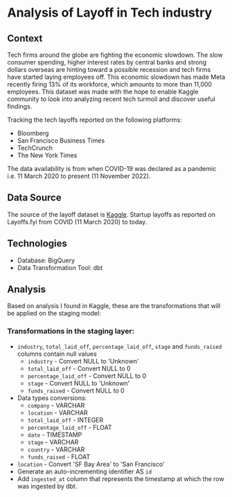 # Analysis of Layoff in Tech industry

## Context
Tech firms around the globe are fighting the economic slowdown. The slow consumer spending, higher
interest rates by central banks and strong dollars overseas are hinting toward a possible recession and
tech firms have started laying employees off. This economic slowdown has made Meta recently
firing 13% of its workforce, which amounts to more than 11,000 employees. This dataset was made with
the hope to enable Kaggle community to look into analyzing recent tech turmoil and discover useful findings.

Tracking the tech layoffs reported on the following platforms:
- Bloomberg
- San Francisco Business Times
- TechCrunch
- The New York Times

The data availability is from when COVID-19 was declared as a pandemic i.e. 11 March 2020 to present
(11 November 2022).

## Data Source
The source of the layoff dataset is [Kaggle](https://www.kaggle.com/datasets/swaptr/layoffs-2022). Startup layoffs as reported on Layoffs.fyi from COVID (11 March 2020) to today.

## Technologies
- Database: BigQuery
- Data Transformation Tool: dbt

## Analysis
Based on analysis I found in Kaggle, these are the transformations that will be applied on the staging model:

### Transformations in the staging layer:

- `industry`, `total_laid_off`, `percentage_laid_off`, `stage` and `funds_raised` columns contain null values
    - `industry` - Convert NULL to 'Unknown'
    - `total_laid_off` - Convert NULL to 0
    - `percentage_laid_off` - Convert NULL to 0
    - `stage` - Convert NULL to 'Unknown'
    - `funds_raised` - Convert NULL to 0
- Data types conversions:
    - `company` - VARCHAR
    - `location` - VARCHAR
    - `total_laid_off` - INTEGER
    - `percentage_laid_off` - FLOAT
    - `date` - TIMESTAMP
    - `stage` - VARCHAR
    - `country` - VARCHAR
    - `funds_raised` - FLOAT
- `location` - Convert 'SF Bay Area' to 'San Francisco'
- Generate an auto-incrementing identifier AS `id`
- Add `ingested_at` column that represents the timestamp at which the row was ingested by dbt.
